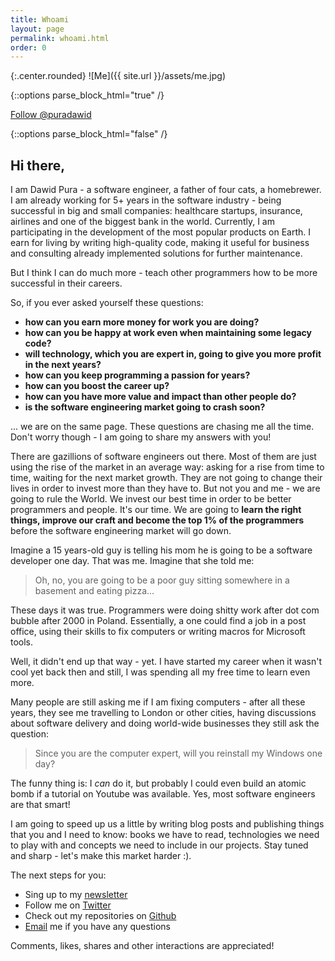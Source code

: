 ```yaml
---
title: Whoami
layout: page
permalink: whoami.html
order: 0
---
```

{:.center.rounded}
![Me]({{ site.url }}/assets/me.jpg)

{::options parse_block_html="true" /}

<div class="follow-me">
<a href="https://twitter.com/puradawid?ref_src=twsrc%5Etfw" class="twitter-follow-button" data-show-count="false">Follow @puradawid</a><script async src="https://platform.twitter.com/widgets.js" charset="utf-8"></script>
</div>

<div class="tldr">

</div>

{::options parse_block_html="false" /}

## Hi there,
I am Dawid Pura - a software engineer, a father of four cats, a homebrewer. I am already working for 5+ years in the software industry - being successful in big and small companies: healthcare startups, insurance, airlines and one of the biggest bank in the world. Currently, I am participating in the development of the most popular products on Earth. I earn for living by writing high-quality code, making it useful for business and consulting already implemented solutions for further maintenance.

But I think I can do much more - teach other programmers how to be more successful in their careers.

So, if you ever asked yourself these questions:
* **how can you earn more money for work you are doing?**
* **how can you be happy at work even when maintaining some legacy code?**
* **will technology, which you are expert in, going to give you more profit in the next years?**
* **how can you keep programming a passion for years?**
* **how can you boost the career up?**
* **how can you have more value and impact than other people do?**
* **is the software engineering market going to crash soon?**

... we are on the same page. These questions are chasing me all the time. Don't worry though - I am going to share my answers with you!

There are gazillions of software engineers out there. Most of them are just using the rise of the market in an average way: asking for a rise from time to time, waiting for the next market growth. They are not going to change their lives in order to invest more than they have to. But not you and me - we are going to rule the World. We invest our best time in order to be better programmers and people. It's our time. We are going to **learn the right things, improve our craft and become the top 1% of the programmers** before the software engineering market will go down.

Imagine a 15 years-old guy is telling his mom he is going to be a software developer one day. That was me. Imagine that she told me:

> Oh, no, you are going to be a poor guy sitting somewhere in a basement and eating pizza...

These days it was true. Programmers were doing shitty work after dot com bubble after 2000 in Poland. Essentially, a one could find a job in a post office, using their skills to fix computers or writing macros for Microsoft tools. 

Well, it didn't end up that way - yet. I have started my career when it wasn't cool yet back then and still, I was spending all my free time to learn even more.

Many people are still asking me if I am fixing computers - after all these years, they see me travelling to London or other cities, having discussions about software delivery and doing world-wide businesses they still ask the question:

> Since you are the computer expert, will you reinstall my Windows one day?

The funny thing is: I *can* do it, but probably I could even build an atomic bomb if a tutorial on Youtube was available. Yes, most software engineers  are that smart!

I am going to speed up us a little by writing blog posts and publishing things that you and I need to know: books we have to read, technologies we need to play with and concepts we need to include in our projects. Stay tuned and sharp - let's make this market harder :).

The next steps for you: 

* Sing up to my [newsletter][5]
* Follow me on [Twitter][2]
* Check out my repositories on [Github][3]
* [Email][4] me if you have any questions

Comments, likes, shares and other interactions are appreciated!

[2]: https://twitter.com/dawidpura
[3]: https://github.com/puradawid
[4]: mailto:contact@puradawid.pro
[5]: /newsletter.html
